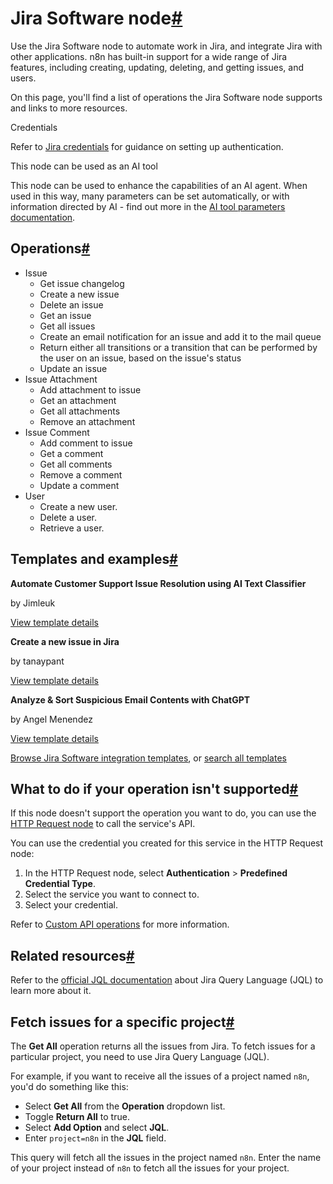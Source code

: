 [](https://github.com/n8n-io/n8n-docs/edit/main/docs/integrations/builtin/app-nodes/n8n-nodes-base.jira.md "Edit this page")

# Jira Software node[#](#jira-software-node "Permanent link")

Use the Jira Software node to automate work in Jira, and integrate Jira with other applications. n8n has built-in support for a wide range of Jira features, including creating, updating, deleting, and getting issues, and users.

On this page, you'll find a list of operations the Jira Software node supports and links to more resources.

Credentials

Refer to [Jira credentials](../../credentials/jira/) for guidance on setting up authentication.

This node can be used as an AI tool

This node can be used to enhance the capabilities of an AI agent. When used in this way, many parameters can be set automatically, or with information directed by AI - find out more in the [AI tool parameters documentation](../../../../advanced-ai/examples/using-the-fromai-function/).

## Operations[#](#operations "Permanent link")

*   Issue
    *   Get issue changelog
    *   Create a new issue
    *   Delete an issue
    *   Get an issue
    *   Get all issues
    *   Create an email notification for an issue and add it to the mail queue
    *   Return either all transitions or a transition that can be performed by the user on an issue, based on the issue's status
    *   Update an issue
*   Issue Attachment
    *   Add attachment to issue
    *   Get an attachment
    *   Get all attachments
    *   Remove an attachment
*   Issue Comment
    *   Add comment to issue
    *   Get a comment
    *   Get all comments
    *   Remove a comment
    *   Update a comment
*   User
    *   Create a new user.
    *   Delete a user.
    *   Retrieve a user.

## Templates and examples[#](#templates-and-examples "Permanent link")

**Automate Customer Support Issue Resolution using AI Text Classifier**

by Jimleuk

[View template details](https://n8n.io/workflows/2468-automate-customer-support-issue-resolution-using-ai-text-classifier/)

**Create a new issue in Jira**

by tanaypant

[View template details](https://n8n.io/workflows/459-create-a-new-issue-in-jira/)

**Analyze & Sort Suspicious Email Contents with ChatGPT**

by Angel Menendez

[View template details](https://n8n.io/workflows/2666-analyze-and-sort-suspicious-email-contents-with-chatgpt/)

[Browse Jira Software integration templates](https://n8n.io/integrations/jira-software/), or [search all templates](https://n8n.io/workflows/)

## What to do if your operation isn't supported[#](#what-to-do-if-your-operation-isnt-supported "Permanent link")

If this node doesn't support the operation you want to do, you can use the [HTTP Request node](../../core-nodes/n8n-nodes-base.httprequest/) to call the service's API.

You can use the credential you created for this service in the HTTP Request node:

1.  In the HTTP Request node, select **Authentication** > **Predefined Credential Type**.
2.  Select the service you want to connect to.
3.  Select your credential.

Refer to [Custom API operations](../../../custom-operations/) for more information.

## Related resources[#](#related-resources "Permanent link")

Refer to the [official JQL documentation](https://www.atlassian.com/software/jira/guides/expand-jira/jql) about Jira Query Language (JQL) to learn more about it.

## Fetch issues for a specific project[#](#fetch-issues-for-a-specific-project "Permanent link")

The **Get All** operation returns all the issues from Jira. To fetch issues for a particular project, you need to use Jira Query Language (JQL).

For example, if you want to receive all the issues of a project named `n8n`, you'd do something like this:

*   Select **Get All** from the **Operation** dropdown list.
*   Toggle **Return All** to true.
*   Select **Add Option** and select **JQL**.
*   Enter `project=n8n` in the **JQL** field.

This query will fetch all the issues in the project named `n8n`. Enter the name of your project instead of `n8n` to fetch all the issues for your project.